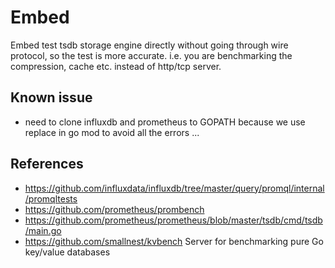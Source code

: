 # Embed

Embed test tsdb storage engine directly without going through wire protocol, so the test is more accurate.
i.e. you are benchmarking the compression, cache etc. instead of http/tcp server.

## Known issue

- need to clone influxdb and prometheus to GOPATH because we use replace in go mod to avoid all the errors ...

## References

- https://github.com/influxdata/influxdb/tree/master/query/promql/internal/promqltests
- https://github.com/prometheus/prombench
- https://github.com/prometheus/prometheus/blob/master/tsdb/cmd/tsdb/main.go
- https://github.com/smallnest/kvbench Server for benchmarking pure Go key/value databases